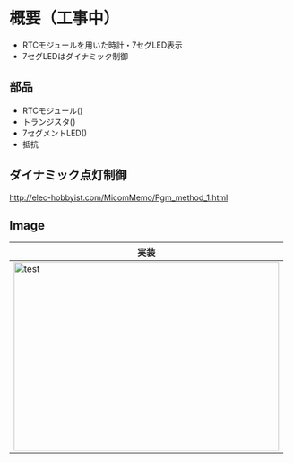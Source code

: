 # 概要（工事中）
* RTCモジュールを用いた時計・7セグLED表示
* 7セグLEDはダイナミック制御

## 部品
* RTCモジュール()
* トランジスタ()
* 7セグメントLED()
* 抵抗

## ダイナミック点灯制御
http://elec-hobbyist.com/MicomMemo/Pgm_method_1.html


## Image
|実装|
|---|
|<img src="" alt="test" title="test" width="473" height="336">|
